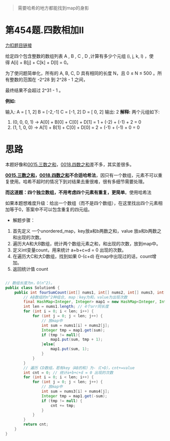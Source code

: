 > 需要哈希的地方都能找到map的身影

# 第454题.四数相加II

[力扣题目链接](https://leetcode-cn.com/problems/4sum-ii/)

给定四个包含整数的数组列表 A , B , C , D ,计算有多少个元组 (i, j, k, l) ，使得 A[i] + B[j] + C[k] + D[l] = 0。

为了使问题简单化，所有的 A, B, C, D 具有相同的长度 N，且 0 ≤ N ≤ 500 。所有整数的范围在 -2^28 到 2^28 - 1 之间，

最终结果不会超过 2^31 - 1 。

**例如:**

输入:
A = [ 1, 2]
B = [-2,-1]
C = [-1, 2]
D = [ 0, 2]
输出:
2
**解释:**
两个元组如下:
1. (0, 0, 0, 1) -> A[0] + B[0] + C[0] + D[1] = 1 + (-2) + (-1) + 2 = 0
2. (1, 1, 0, 0) -> A[1] + B[1] + C[0] + D[0] = 2 + (-1) + (-1) + 0 = 0


# 思路

本题好像和[0015.三数之和](https://programmercarl.com/0015.三数之和.html)，[0018.四数之和](https://programmercarl.com/0018.四数之和.html)差不多，其实差很多。

**[0015.三数之和](https://programmercarl.com/0015.三数之和.html)，[0018.四数之和](https://programmercarl.com/0018.四数之和.html)不合适哈希法**，因只有一个数组，元素不可以重复使用。哈希不超时的情况下到对结果去重很难，很有多细节需要处理。

**而这道题：四个独立数组，不用考虑四个元素有重复，更简单**。使用哈希法

如果本题想难度升级：给出一个数组（而不是四个数组），在这里找出四个元素相加等于0，答案中不可以包含重复的四元组。

+ 解题步骤：

1. 首先定义 一个unordered_map，key放a和b两数之和，value 放a和b两数之和出现的次数。
2. 遍历大A和大B数组，统计两个数组元素之和，和出现的次数，放到map中。
3. 定义int变量count，用来统计 a+b+c+d = 0 出现的次数。
4. 在遍历大C和大D数组，找到如果 0-(c+d) 在map中出现过的话，count增加。
5. 返回统计值 count 

```Java

// 数组长度为n，O(n^2)。
public class Solution6 {
    public int fourSumCount(int[] nums1, int[] nums2, int[] nums3, int[] nums4) {
        // AB数组的n^2种组合, map：key为和，value为出现次数
        final HashMap<Integer, Integer> map1 = new HashMap<Integer, Integer>();
        int len = nums1.length; // 4个arr同长度
        for (int i = 0; i < len; i++) {
            for (int j = 0; j < len; j++) {
                // 放map中
                int sum = nums1[i] + nums2[j];
                Integer tmp = map1.get(sum);
                if (tmp != null){
                    map1.put(sum, tmp + 1);
                }else{
                    map1.put(sum, 1);
                }
            }
        }
        // 遍历 CD数组，若有key（AB的和）为-（C+D），cnt+=value
        int cnt = 0; // 统计a+b+c+d = 0 出现的次数
        for (int i = 0; i < len; i++) {
            for (int j = 0; j < len; j++) {
                // 放map中
                int sum = nums3[i] + nums4[j];
                Integer tmp = map1.get(-sum);
                if (tmp != null) {
                    cnt += tmp;
                }
            }
        }
        return cnt;
    }
}
```

